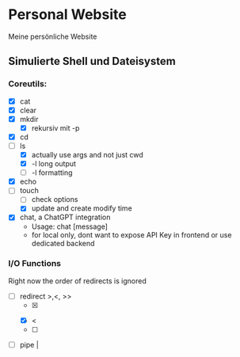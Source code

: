 # Personal Website

Meine persönliche Website

## Simulierte Shell und Dateisystem

### Coreutils:

- [x] cat
- [x] clear
- [x] mkdir
  - [x] rekursiv mit -p
- [x] cd
- [ ] ls
  - [x] actually use args and not just cwd
  - [x] -l long output
  - [ ] -l formatting
- [x] echo
- [ ] touch
  - [ ] check options
  - [x] update and create modify time
- [x] chat, a ChatGPT integration
  - Usage: chat [message]
  - for local only, dont want to expose API Key in frontend or use dedicated backend

### I/O Functions

Right now the order of redirects is ignored

- [ ] redirect >,<, >>
  - [x] >
  - [x] <
  - [ ] > >
- [ ] pipe |
